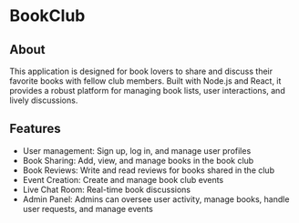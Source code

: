 # BookClub
## About
This application is designed for book lovers to share and discuss their favorite books with fellow club members. Built with Node.js and React, it provides a robust platform for managing book lists, user interactions, and lively discussions.

## Features
- User management: Sign up, log in, and manage user profiles
- Book Sharing: Add, view, and manage books in the book club
- Book Reviews: Write and read reviews for books shared in the club
- Event Creation: Create and manage book club events
- Live Chat Room: Real-time book discussions
- Admin Panel: Admins can oversee user activity, manage books, handle user requests, and manage events
